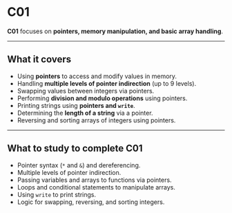 # C01 

**C01** focuses on **pointers, memory manipulation, and basic array handling**.

---

## What it covers

- Using **pointers** to access and modify values in memory.  
- Handling **multiple levels of pointer indirection** (up to 9 levels).  
- Swapping values between integers via pointers.  
- Performing **division and modulo operations** using pointers.  
- Printing strings using **pointers and `write`**.  
- Determining the **length of a string** via a pointer.  
- Reversing and sorting arrays of integers using pointers.  

---

## What to study to complete C01

- Pointer syntax (`*` and `&`) and dereferencing.  
- Multiple levels of pointer indirection.  
- Passing variables and arrays to functions via pointers.  
- Loops and conditional statements to manipulate arrays.  
- Using `write` to print strings.  
- Logic for swapping, reversing, and sorting integers.
